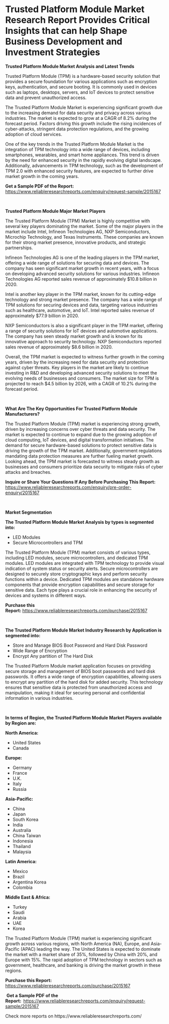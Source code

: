 <p><h1>Trusted Platform Module Market Research Report Provides Critical Insights that can help Shape Business Development and Investment Strategies</h1></p><p><strong>Trusted Platform Module Market Analysis and Latest Trends</strong></p>
<p><p>Trusted Platform Module (TPM) is a hardware-based security solution that provides a secure foundation for various applications such as encryption keys, authentication, and secure booting. It is commonly used in devices such as laptops, desktops, servers, and IoT devices to protect sensitive data and prevent unauthorized access.</p><p>The Trusted Platform Module Market is experiencing significant growth due to the increasing demand for data security and privacy across various industries. The market is expected to grow at a CAGR of 8.2% during the forecast period. Factors driving this growth include the rising incidences of cyber-attacks, stringent data protection regulations, and the growing adoption of cloud services.</p><p>One of the key trends in the Trusted Platform Module Market is the integration of TPM technology into a wide range of devices, including smartphones, wearables, and smart home appliances. This trend is driven by the need for enhanced security in the rapidly evolving digital landscape. Additionally, advancements in TPM technology, such as the development of TPM 2.0 with enhanced security features, are expected to further drive market growth in the coming years.</p></p>
<p><strong>Get a Sample PDF of the Report:&nbsp;</strong> <a href="https://www.reliableresearchreports.com/enquiry/request-sample/2015167">https://www.reliableresearchreports.com/enquiry/request-sample/2015167</a></p>
<p>&nbsp;</p>
<p><strong>Trusted Platform Module Major Market Players</strong></p>
<p><p>The Trusted Platform Module (TPM) Market is highly competitive with several key players dominating the market. Some of the major players in the market include Intel, Infineon Technologies AG, NXP Semiconductors, Microchip Technology, and Texas Instruments. These companies are known for their strong market presence, innovative products, and strategic partnerships.</p><p>Infineon Technologies AG is one of the leading players in the TPM market, offering a wide range of solutions for securing data and devices. The company has seen significant market growth in recent years, with a focus on developing advanced security solutions for various industries. Infineon Technologies AG reported sales revenue of approximately $10.8 billion in 2020.</p><p>Intel is another key player in the TPM market, known for its cutting-edge technology and strong market presence. The company has a wide range of TPM solutions for securing devices and data, targeting various industries such as healthcare, automotive, and IoT. Intel reported sales revenue of approximately $77.9 billion in 2020.</p><p>NXP Semiconductors is also a significant player in the TPM market, offering a range of security solutions for IoT devices and automotive applications. The company has seen steady market growth and is known for its innovative approach to security technology. NXP Semiconductors reported sales revenue of approximately $8.6 billion in 2020.</p><p>Overall, the TPM market is expected to witness further growth in the coming years, driven by the increasing need for data security and protection against cyber threats. Key players in the market are likely to continue investing in R&D and developing advanced security solutions to meet the evolving needs of businesses and consumers. The market size for TPM is projected to reach $4.5 billion by 2026, with a CAGR of 10.2% during the forecast period.</p></p>
<p>&nbsp;</p>
<p><strong>What Are The Key Opportunities For Trusted Platform Module Manufacturers?</strong></p>
<p><p>The Trusted Platform Module (TPM) market is experiencing strong growth, driven by increasing concerns over cyber threats and data security. The market is expected to continue to expand due to the growing adoption of cloud computing, IoT devices, and digital transformation initiatives. The demand for secure hardware-based solutions to protect sensitive data is driving the growth of the TPM market. Additionally, government regulations mandating data protection measures are further fueling market growth. Looking ahead, the TPM market is forecasted to witness steady growth as businesses and consumers prioritize data security to mitigate risks of cyber attacks and breaches.</p></p>
<p><strong>Inquire or Share Your Questions If Any Before Purchasing This Report:</strong> <a href="https://www.reliableresearchreports.com/enquiry/pre-order-enquiry/2015167">https://www.reliableresearchreports.com/enquiry/pre-order-enquiry/2015167</a></p>
<p>&nbsp;</p>
<p><strong>Market Segmentation</strong></p>
<p><strong>The Trusted Platform Module Market Analysis by types is segmented into:</strong></p>
<p><ul><li>LED Modules</li><li>Secure Microcontrollers and TPM</li></ul></p>
<p><p>The Trusted Platform Module (TPM) market consists of various types, including LED modules, secure microcontrollers, and dedicated TPM modules. LED modules are integrated with TPM technology to provide visual indication of system status or security alerts. Secure microcontrollers are designed to securely store cryptographic keys and perform security functions within a device. Dedicated TPM modules are standalone hardware components that provide encryption capabilities and secure storage for sensitive data. Each type plays a crucial role in enhancing the security of devices and systems in different ways.</p></p>
<p><strong>Purchase this Report:&nbsp;</strong><a href="https://www.reliableresearchreports.com/purchase/2015167">https://www.reliableresearchreports.com/purchase/2015167</a></p>
<p>&nbsp;</p>
<p><strong>The Trusted Platform Module Market Industry Research by Application is segmented into:</strong></p>
<p><ul><li>Store and Manage BIOS Boot Password and Hard Disk Password</li><li>Wide Range of Encryption</li><li>Encrypt Any partition of The Hard Disk</li></ul></p>
<p><p>The Trusted Platform Module market application focuses on providing secure storage and management of BIOS boot passwords and hard disk passwords. It offers a wide range of encryption capabilities, allowing users to encrypt any partition of the hard disk for added security. This technology ensures that sensitive data is protected from unauthorized access and manipulation, making it ideal for securing personal and confidential information in various industries.</p></p>
<p>&nbsp;</p>
<p><strong>In terms of Region, the Trusted Platform Module Market Players available by Region are:</strong></p>
<p>
    <p> <strong> North America: </strong>
        <ul>
            <li>United States</li>
            <li>Canada</li>
        </ul>
        </p> 
    <p> <strong> Europe: </strong>
        <ul>
            <li>Germany</li>
            <li>France</li>
            <li>U.K.</li>
            <li>Italy</li>
            <li>Russia</li>
        </ul>
        </p> 
    <p> <strong> Asia-Pacific: </strong>
        <ul>
            <li>China</li>
            <li>Japan</li>
            <li>South Korea</li>
            <li>India</li>
            <li>Australia</li>
            <li>China Taiwan</li>
            <li>Indonesia</li>
            <li>Thailand</li>
            <li>Malaysia</li>
        </ul>
        </p> 
    <p> <strong> Latin America: </strong>
        <ul>
            <li>Mexico</li>
            <li>Brazil</li>
            <li>Argentina Korea</li>
            <li>Colombia</li>
        </ul>
        </p> 
    <p> <strong> Middle East & Africa: </strong>
        <ul>
            <li>Turkey</li>
            <li>Saudi</li>
            <li>Arabia</li>
            <li>UAE</li>
            <li>Korea</li>
        </ul>
    </p>
    </p>
<p><p>The Trusted Platform Module (TPM) market is experiencing significant growth across various regions, with North America (NA), Europe, and Asia-Pacific (APAC) leading the way. The United States is expected to dominate the market with a market share of 35%, followed by China with 20%, and Europe with 15%. The rapid adoption of TPM technology in sectors such as government, healthcare, and banking is driving the market growth in these regions.</p></p>
<p><strong>Purchase this Report: </strong><a href="https://www.reliableresearchreports.com/purchase/2015167">https://www.reliableresearchreports.com/purchase/2015167</a></p>
<p>&nbsp;<strong>Get a Sample PDF of the Report:&nbsp;&nbsp;</strong><a href="https://www.reliableresearchreports.com/enquiry/request-sample/2015167">https://www.reliableresearchreports.com/enquiry/request-sample/2015167</a></p>
<p><strong></strong></p>
<p>Check more reports on https://www.reliableresearchreports.com/</p>